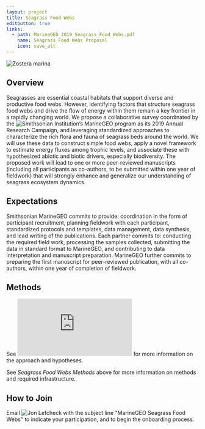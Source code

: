 ```yaml
---
layout: project
title: Seagrass Food Webs
editbutton: true
links:
  - path: MarineGEO_2019_Seagrass_Food_Webs.pdf
    name: Seagrass Food Webs Proposal
    icon: save_alt
---
```


![Zostera marina]({{site.baseurl}}/assets/projects/seagrass-food-webs/seagrass_food_webs_landing_page.jpg)

## Overview

Seagrasses are essential coastal habitats that support diverse and productive food webs. However, identifying factors that structure seagrass food webs and drive the flow of energy within them remain a key frontier in a rapidly changing world. We propose a collaborative survey coordinated by the ![Smithsonian Institution’s MarineGEO program](https://marinegeo.si.edu/) as its 2019 Annual Research Campaign, and leveraging standardized approaches to characterize the rich flora and fauna of seagrass beds around the world. We will use these data to construct simple food webs, apply a novel framework to estimate energy fluxes among trophic levels, and associate these with hypothesized abiotic and biotic drivers, especially biodiversity. The proposed work will lead to one or more peer-reviewed manuscripts (including all participants as co-authors, to be submitted within one year of fieldwork) that will strongly enhance and generalize our understanding of seagrass ecosystem dynamics.

## Expectations

Smithsonian MarineGEO commits to provide: coordination in the form of participant recruitment, planning fieldwork with each participant, standardized protocols and templates, data management, data synthesis, and lead writing of the publications. Each partner commits to: conducting the required field work, processing the samples collected, submitting the data in standard format to MarineGEO, and contributing to data interpretation and manuscript preparation. MarineGEO further commits to preparing the first manuscript for peer-reviewed publication, with all co-authors, within one year of completion of fieldwork.

## Methods

See ![*Seagrass Food Webs Proposal*](https://marinegeo.github.io/assets/projects/seagrass-food-webs//MarineGEO_2019_Seagrass_Food_Webs.pdf) for more information on the approach and hypotheses.

See *Seagrass Food Webs Methods* above for more information on methods and required infrastructure.

## How to Join

Email ![Jon Lefcheck](mailto:lefcheckj@si.edu) with the subject line "MarineGEO Seagrass Food Webs" to indicate your participation, and to begin the onboarding process.
